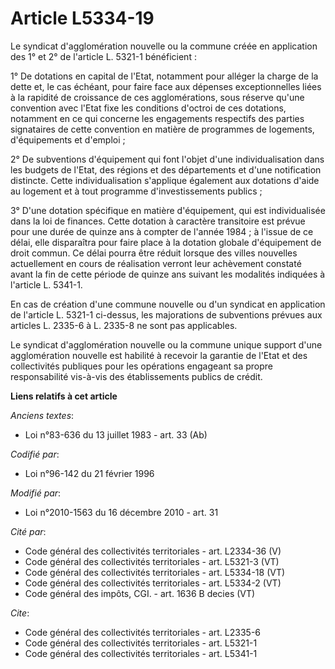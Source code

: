 # Article L5334-19

Le syndicat d'agglomération nouvelle ou la commune créée en application des 1° et 2° de l'article L. 5321-1 bénéficient : 

1° De dotations en capital de l'Etat, notamment pour alléger la charge de la dette et, le cas échéant, pour faire face aux
dépenses exceptionnelles liées à la rapidité de croissance de ces agglomérations, sous réserve qu'une convention avec l'Etat
fixe les conditions d'octroi de ces dotations, notamment en ce qui concerne les engagements respectifs des parties
signataires de cette convention en matière de programmes de logements, d'équipements et d'emploi ; 

2° De subventions d'équipement qui font l'objet d'une individualisation dans les budgets de l'Etat, des régions et des
départements et d'une notification distincte. Cette individualisation s'applique également aux dotations d'aide au logement
et à tout programme d'investissements publics ; 

3° D'une dotation spécifique en matière d'équipement, qui est individualisée dans la loi de finances. Cette dotation à
caractère transitoire est prévue pour une durée de quinze ans à compter de l'année 1984 ; à l'issue de ce délai, elle
disparaîtra pour faire place à la dotation globale d'équipement de droit commun. Ce délai pourra être réduit lorsque des
villes nouvelles actuellement en cours de réalisation verront leur achèvement constaté avant la fin de cette période de
quinze ans suivant les modalités indiquées à l'article L. 5341-1. 

En cas de création d'une commune nouvelle ou d'un syndicat en application de l'article L. 5321-1 ci-dessus, les majorations
de subventions prévues aux articles L. 2335-6 à L. 2335-8 ne sont pas applicables. 

Le syndicat d'agglomération nouvelle ou la commune unique support d'une agglomération nouvelle est habilité à recevoir la
garantie de l'Etat et des collectivités publiques pour les opérations engageant sa propre responsabilité vis-à-vis des
établissements publics de crédit.

**Liens relatifs à cet article**

_Anciens textes_:

  - Loi n°83-636 du 13 juillet 1983 - art. 33 (Ab)

_Codifié par_:

  - Loi n°96-142 du 21 février 1996

_Modifié par_:

  - Loi n°2010-1563 du 16 décembre 2010 - art. 31

_Cité par_:

  - Code général des collectivités territoriales - art. L2334-36 (V)
  - Code général des collectivités territoriales - art. L5321-3 (VT)
  - Code général des collectivités territoriales - art. L5334-18 (VT)
  - Code général des collectivités territoriales - art. L5334-2 (VT)
  - Code général des impôts, CGI. - art. 1636 B decies (VT)

_Cite_:

  - Code général des collectivités territoriales - art. L2335-6
  - Code général des collectivités territoriales - art. L5321-1
  - Code général des collectivités territoriales - art. L5341-1
